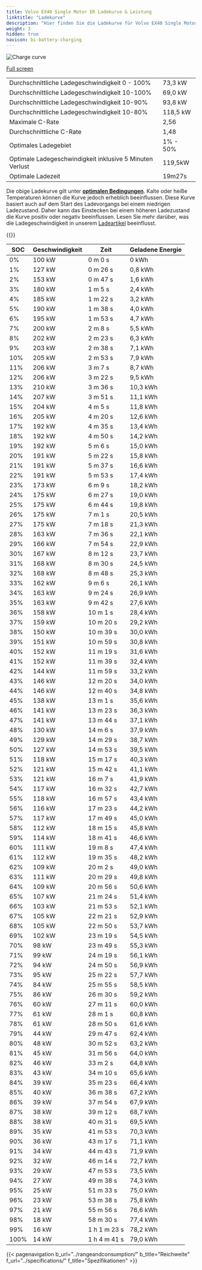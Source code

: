 ```yaml
---
title: Volvo EX40 Single Motor ER Ladekurve & Leistung
linktitle: "Ladekurve"
description: "Hier finden Sie die Ladekurve für Volvo EX40 Single Motor ER."
weight: 3
hidden: true
navicon: bi-battery-charging
---
```

<!-- markdownlint-disable MD033 -->
<img src="/images/models/volvo/ex40/ex40_single_motor_er/chargingcurve.svg" alt="Charge curve" class="img-fluid">

[Full screen](/images/models/volvo/ex40/ex40_single_motor_er/chargingcurve.svg)


<table class="table table-striped border">
<tbody>
<tr>
<td>Durchschnittliche Ladegeschwindigkeit 0 - 100%</td><td>73,3 kW</td>
</tr>
<tr>
<td>Durchschnittliche Ladegeschwindigkeit 10-100%</td><td>69,0 kW</td>
</tr>
<tr>
<td>Durchschnittliche Ladegeschwindigkeit 10-90%</td><td>93,8 kW</td>
</tr>
<tr>
<td>Durchschnittliche Ladegeschwindigkeit 10-80%</td><td>118,5 kW</td>
</tr>
<tr>
<td>Maximale C-Rate</td><td>2,56</td>
</tr>
<tr>
<td>Durchschnittliche C-Rate</td><td>1,48</td>
</tr>
<tr>
<td>Optimales Ladegebiet</td><td>1% - 50%</td>
</tr>
<tr>
<td>Optimale Ladegeschwindigkeit inklusive 5 Minuten Verlust</td><td>119,5kW</td>
</tr>
<tr>
<td>Optimale Ladezeit</td><td>19m27s</td>
</tr>
</tbody>
</table>


Die obige Ladekurve gilt unter **[optimalen Bedingungen](../../../../../technology/battery/charging/#temperature)**. Kalte oder heiße Temperaturen können die Kurve jedoch erheblich beeinflussen. Diese Kurve basiert auch auf dem Start des Ladevorgangs bei einem niedrigen Ladezustand. Daher kann das Einstecken bei einem höheren Ladezustand die Kurve positiv oder negativ beeinflussen. Lesen Sie mehr darüber, was die Ladegeschwindigkeit in unserem [Ladeartikel](../../../../../technology/battery/charging/) beeinflusst.


{{<evkxdisplayaddarticle />}}
<table class="table table-striped border">
<thead>
<tr><th>SOC</th><th>Geschwindigkeit</th><th>Zeit</th><th>Geladene Energie</th></tr>
</thead>
<tbody>
<tr>
<td>0%</td><td>100 kW</td><td> 0 m 0 s </td><td>0 kWh </td>
</tr>
<tr>
<td>1%</td><td>127 kW</td><td> 0 m 26 s </td><td>0,8 kWh </td>
</tr>
<tr>
<td>2%</td><td>153 kW</td><td> 0 m 47 s </td><td>1,6 kWh </td>
</tr>
<tr>
<td>3%</td><td>180 kW</td><td> 1 m 5 s </td><td>2,4 kWh </td>
</tr>
<tr>
<td>4%</td><td>185 kW</td><td> 1 m 22 s </td><td>3,2 kWh </td>
</tr>
<tr>
<td>5%</td><td>190 kW</td><td> 1 m 38 s </td><td>4,0 kWh </td>
</tr>
<tr>
<td>6%</td><td>195 kW</td><td> 1 m 53 s </td><td>4,7 kWh </td>
</tr>
<tr>
<td>7%</td><td>200 kW</td><td> 2 m 8 s </td><td>5,5 kWh </td>
</tr>
<tr>
<td>8%</td><td>202 kW</td><td> 2 m 23 s </td><td>6,3 kWh </td>
</tr>
<tr>
<td>9%</td><td>203 kW</td><td> 2 m 38 s </td><td>7,1 kWh </td>
</tr>
<tr>
<td>10%</td><td>205 kW</td><td> 2 m 53 s </td><td>7,9 kWh </td>
</tr>
<tr>
<td>11%</td><td>206 kW</td><td> 3 m 7 s </td><td>8,7 kWh </td>
</tr>
<tr>
<td>12%</td><td>206 kW</td><td> 3 m 22 s </td><td>9,5 kWh </td>
</tr>
<tr>
<td>13%</td><td>210 kW</td><td> 3 m 36 s </td><td>10,3 kWh </td>
</tr>
<tr>
<td>14%</td><td>207 kW</td><td> 3 m 51 s </td><td>11,1 kWh </td>
</tr>
<tr>
<td>15%</td><td>204 kW</td><td> 4 m 5 s </td><td>11,8 kWh </td>
</tr>
<tr>
<td>16%</td><td>205 kW</td><td> 4 m 20 s </td><td>12,6 kWh </td>
</tr>
<tr>
<td>17%</td><td>192 kW</td><td> 4 m 35 s </td><td>13,4 kWh </td>
</tr>
<tr>
<td>18%</td><td>192 kW</td><td> 4 m 50 s </td><td>14,2 kWh </td>
</tr>
<tr>
<td>19%</td><td>192 kW</td><td> 5 m 6 s </td><td>15,0 kWh </td>
</tr>
<tr>
<td>20%</td><td>191 kW</td><td> 5 m 22 s </td><td>15,8 kWh </td>
</tr>
<tr>
<td>21%</td><td>191 kW</td><td> 5 m 37 s </td><td>16,6 kWh </td>
</tr>
<tr>
<td>22%</td><td>191 kW</td><td> 5 m 53 s </td><td>17,4 kWh </td>
</tr>
<tr>
<td>23%</td><td>173 kW</td><td> 6 m 9 s </td><td>18,2 kWh </td>
</tr>
<tr>
<td>24%</td><td>175 kW</td><td> 6 m 27 s </td><td>19,0 kWh </td>
</tr>
<tr>
<td>25%</td><td>175 kW</td><td> 6 m 44 s </td><td>19,8 kWh </td>
</tr>
<tr>
<td>26%</td><td>175 kW</td><td> 7 m 1 s </td><td>20,5 kWh </td>
</tr>
<tr>
<td>27%</td><td>175 kW</td><td> 7 m 18 s </td><td>21,3 kWh </td>
</tr>
<tr>
<td>28%</td><td>163 kW</td><td> 7 m 36 s </td><td>22,1 kWh </td>
</tr>
<tr>
<td>29%</td><td>166 kW</td><td> 7 m 54 s </td><td>22,9 kWh </td>
</tr>
<tr>
<td>30%</td><td>167 kW</td><td> 8 m 12 s </td><td>23,7 kWh </td>
</tr>
<tr>
<td>31%</td><td>168 kW</td><td> 8 m 30 s </td><td>24,5 kWh </td>
</tr>
<tr>
<td>32%</td><td>168 kW</td><td> 8 m 48 s </td><td>25,3 kWh </td>
</tr>
<tr>
<td>33%</td><td>162 kW</td><td> 9 m 6 s </td><td>26,1 kWh </td>
</tr>
<tr>
<td>34%</td><td>163 kW</td><td> 9 m 24 s </td><td>26,9 kWh </td>
</tr>
<tr>
<td>35%</td><td>163 kW</td><td> 9 m 42 s </td><td>27,6 kWh </td>
</tr>
<tr>
<td>36%</td><td>158 kW</td><td> 10 m 1 s </td><td>28,4 kWh </td>
</tr>
<tr>
<td>37%</td><td>159 kW</td><td> 10 m 20 s </td><td>29,2 kWh </td>
</tr>
<tr>
<td>38%</td><td>150 kW</td><td> 10 m 39 s </td><td>30,0 kWh </td>
</tr>
<tr>
<td>39%</td><td>151 kW</td><td> 10 m 59 s </td><td>30,8 kWh </td>
</tr>
<tr>
<td>40%</td><td>152 kW</td><td> 11 m 19 s </td><td>31,6 kWh </td>
</tr>
<tr>
<td>41%</td><td>152 kW</td><td> 11 m 39 s </td><td>32,4 kWh </td>
</tr>
<tr>
<td>42%</td><td>144 kW</td><td> 11 m 59 s </td><td>33,2 kWh </td>
</tr>
<tr>
<td>43%</td><td>146 kW</td><td> 12 m 20 s </td><td>34,0 kWh </td>
</tr>
<tr>
<td>44%</td><td>146 kW</td><td> 12 m 40 s </td><td>34,8 kWh </td>
</tr>
<tr>
<td>45%</td><td>138 kW</td><td> 13 m 1 s </td><td>35,6 kWh </td>
</tr>
<tr>
<td>46%</td><td>141 kW</td><td> 13 m 23 s </td><td>36,3 kWh </td>
</tr>
<tr>
<td>47%</td><td>141 kW</td><td> 13 m 44 s </td><td>37,1 kWh </td>
</tr>
<tr>
<td>48%</td><td>130 kW</td><td> 14 m 6 s </td><td>37,9 kWh </td>
</tr>
<tr>
<td>49%</td><td>129 kW</td><td> 14 m 29 s </td><td>38,7 kWh </td>
</tr>
<tr>
<td>50%</td><td>127 kW</td><td> 14 m 53 s </td><td>39,5 kWh </td>
</tr>
<tr>
<td>51%</td><td>118 kW</td><td> 15 m 17 s </td><td>40,3 kWh </td>
</tr>
<tr>
<td>52%</td><td>121 kW</td><td> 15 m 42 s </td><td>41,1 kWh </td>
</tr>
<tr>
<td>53%</td><td>121 kW</td><td> 16 m 7 s </td><td>41,9 kWh </td>
</tr>
<tr>
<td>54%</td><td>117 kW</td><td> 16 m 32 s </td><td>42,7 kWh </td>
</tr>
<tr>
<td>55%</td><td>118 kW</td><td> 16 m 57 s </td><td>43,4 kWh </td>
</tr>
<tr>
<td>56%</td><td>116 kW</td><td> 17 m 23 s </td><td>44,2 kWh </td>
</tr>
<tr>
<td>57%</td><td>117 kW</td><td> 17 m 49 s </td><td>45,0 kWh </td>
</tr>
<tr>
<td>58%</td><td>112 kW</td><td> 18 m 15 s </td><td>45,8 kWh </td>
</tr>
<tr>
<td>59%</td><td>114 kW</td><td> 18 m 41 s </td><td>46,6 kWh </td>
</tr>
<tr>
<td>60%</td><td>111 kW</td><td> 19 m 8 s </td><td>47,4 kWh </td>
</tr>
<tr>
<td>61%</td><td>112 kW</td><td> 19 m 35 s </td><td>48,2 kWh </td>
</tr>
<tr>
<td>62%</td><td>109 kW</td><td> 20 m 2 s </td><td>49,0 kWh </td>
</tr>
<tr>
<td>63%</td><td>111 kW</td><td> 20 m 29 s </td><td>49,8 kWh </td>
</tr>
<tr>
<td>64%</td><td>109 kW</td><td> 20 m 56 s </td><td>50,6 kWh </td>
</tr>
<tr>
<td>65%</td><td>107 kW</td><td> 21 m 24 s </td><td>51,4 kWh </td>
</tr>
<tr>
<td>66%</td><td>103 kW</td><td> 21 m 53 s </td><td>52,1 kWh </td>
</tr>
<tr>
<td>67%</td><td>105 kW</td><td> 22 m 21 s </td><td>52,9 kWh </td>
</tr>
<tr>
<td>68%</td><td>105 kW</td><td> 22 m 50 s </td><td>53,7 kWh </td>
</tr>
<tr>
<td>69%</td><td>102 kW</td><td> 23 m 19 s </td><td>54,5 kWh </td>
</tr>
<tr>
<td>70%</td><td>98 kW</td><td> 23 m 49 s </td><td>55,3 kWh </td>
</tr>
<tr>
<td>71%</td><td>99 kW</td><td> 24 m 19 s </td><td>56,1 kWh </td>
</tr>
<tr>
<td>72%</td><td>94 kW</td><td> 24 m 50 s </td><td>56,9 kWh </td>
</tr>
<tr>
<td>73%</td><td>95 kW</td><td> 25 m 22 s </td><td>57,7 kWh </td>
</tr>
<tr>
<td>74%</td><td>84 kW</td><td> 25 m 55 s </td><td>58,5 kWh </td>
</tr>
<tr>
<td>75%</td><td>86 kW</td><td> 26 m 30 s </td><td>59,2 kWh </td>
</tr>
<tr>
<td>76%</td><td>60 kW</td><td> 27 m 11 s </td><td>60,0 kWh </td>
</tr>
<tr>
<td>77%</td><td>61 kW</td><td> 28 m 1 s </td><td>60,8 kWh </td>
</tr>
<tr>
<td>78%</td><td>61 kW</td><td> 28 m 50 s </td><td>61,6 kWh </td>
</tr>
<tr>
<td>79%</td><td>44 kW</td><td> 29 m 47 s </td><td>62,4 kWh </td>
</tr>
<tr>
<td>80%</td><td>48 kW</td><td> 30 m 52 s </td><td>63,2 kWh </td>
</tr>
<tr>
<td>81%</td><td>45 kW</td><td> 31 m 56 s </td><td>64,0 kWh </td>
</tr>
<tr>
<td>82%</td><td>46 kW</td><td> 33 m 2 s </td><td>64,8 kWh </td>
</tr>
<tr>
<td>83%</td><td>43 kW</td><td> 34 m 10 s </td><td>65,6 kWh </td>
</tr>
<tr>
<td>84%</td><td>39 kW</td><td> 35 m 23 s </td><td>66,4 kWh </td>
</tr>
<tr>
<td>85%</td><td>40 kW</td><td> 36 m 38 s </td><td>67,2 kWh </td>
</tr>
<tr>
<td>86%</td><td>39 kW</td><td> 37 m 54 s </td><td>67,9 kWh </td>
</tr>
<tr>
<td>87%</td><td>38 kW</td><td> 39 m 12 s </td><td>68,7 kWh </td>
</tr>
<tr>
<td>88%</td><td>38 kW</td><td> 40 m 31 s </td><td>69,5 kWh </td>
</tr>
<tr>
<td>89%</td><td>35 kW</td><td> 41 m 53 s </td><td>70,3 kWh </td>
</tr>
<tr>
<td>90%</td><td>36 kW</td><td> 43 m 17 s </td><td>71,1 kWh </td>
</tr>
<tr>
<td>91%</td><td>34 kW</td><td> 44 m 43 s </td><td>71,9 kWh </td>
</tr>
<tr>
<td>92%</td><td>32 kW</td><td> 46 m 14 s </td><td>72,7 kWh </td>
</tr>
<tr>
<td>93%</td><td>29 kW</td><td> 47 m 53 s </td><td>73,5 kWh </td>
</tr>
<tr>
<td>94%</td><td>27 kW</td><td> 49 m 38 s </td><td>74,3 kWh </td>
</tr>
<tr>
<td>95%</td><td>25 kW</td><td> 51 m 33 s </td><td>75,0 kWh </td>
</tr>
<tr>
<td>96%</td><td>23 kW</td><td> 53 m 38 s </td><td>75,8 kWh </td>
</tr>
<tr>
<td>97%</td><td>21 kW</td><td> 55 m 56 s </td><td>76,6 kWh </td>
</tr>
<tr>
<td>98%</td><td>18 kW</td><td> 58 m 30 s </td><td>77,4 kWh </td>
</tr>
<tr>
<td>99%</td><td>16 kW</td><td>1 h 1 m 23 s </td><td>78,2 kWh </td>
</tr>
<tr>
<td>100%</td><td>14 kW</td><td>1 h 4 m 41 s </td><td>79,0 kWh </td>
</tr>
</tbody>
</table>


{{< pagenavigation b_url="../rangeandconsumption/" b_title="Reichweite" f_url="../specifications/" f_title="Spezifikationen" >}}
